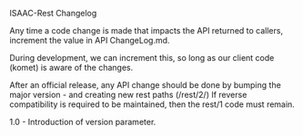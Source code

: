 ISAAC-Rest Changelog 

Any time a code change is made that impacts the API returned to callers, increment the value in API ChangeLog.md.

During development, we can increment this, so long as our client code (komet) is aware of the changes.

After an official release, any API change should be done by bumping the major version - and creating new rest paths (/rest/2/)
If reverse compatibility is required to be maintained, then the rest/1 code must remain.

1.0 - Introduction of version parameter. 



